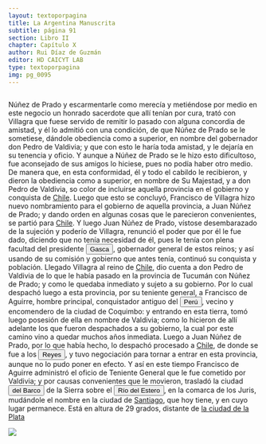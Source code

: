 ```yaml
---
layout: textoporpagina
title: La Argentina Manuscrita
subtitle: página 91
section: Libro II
chapter: Capítulo X
author: Rui Díaz de Guzmán
editor: HD CAICYT LAB
type: textoporpagina
img: pg_0095
---
```

<div class="row">
    <div class="column">
<p>Núñez de Prado y escarmentarle como merecía y metiéndose por medio en este negocio un honrado sacerdote que allí tenían por cura, trató con Villagra que fuese servido de remitir lo pasado con alguna concordia de amistad, y él lo admitió con una condición, de que Núñez de Prado se le sometiese, dándole obediencia como a superior, en nombre del gobernador don Pedro de Valdivia; y que con esto le haría toda amistad, y le dejaría en su tenencia y oficio. Y aunque a Núñez de Prado se le hizo esto dificultoso, fue aconsejado de sus amigos lo hiciese, pues no podía haber otro medio. De manera que, en esta conformidad, él y todo el cabildo le recibieron, y dieron la obediencia como a superior, en nombre de Su Majestad, y a don Pedro de Valdivia, so color de incluirse aquella provincia en el gobierno y conquista de <a href="https://recogito.pelagios.org/document/wzqxhk0h3vpikm/part/1/edit#b09ad77a-cddc-4455-95ea-1a79e2d1ecd0" target="_blank">Chile</a>. Luego que esto se concluyó, Francisco de Villagra hizo nuevo nombramiento para el gobierno de aquella provincia, a Juan Núñez de Prado; y dando orden en algunas cosas que le parecieron convenientes, se partió para <a href="https://recogito.pelagios.org/document/wzqxhk0h3vpikm/part/1/edit#d6d0470a-dc54-4db7-ac03-9e40fd63cc51" target="_blank">Chile</a>. Y luego Juan Núñez de Prado, vístose desembarazado de la sujeción y poderío de Villagra, renunció el poder que por él le fue dado, diciendo que no tenía necesidad de él, pues le tenía con plena facultad del presidente <button class="balloon" data-balloon-pos="up" data-balloon-length="large" data-balloon="Pedro de la Gasca o bien Pedro Lagasca (Navarregadilla de Ávila, Corona de Castilla, agosto de 1493 – Sigüenza de Guadalajara, Corona de España, 13 de noviembre de 1567) era un sacerdote, funcionario, diplomático y militar español del siglo XVI que fue nombrado caballero de la Orden de Santiago y consejero del Tribunal del Santo Oficio. Fue designado en 1546 como presidente de la Real Audiencia de Lima con la misión de acabar con la rebelión de Gonzalo Pizarro en el Virreinato del Perú, cumpliendo cabalmente su cometido, y ha pasado a la historia con el apelativo de Pacificador. Hizo luego un ordenamiento general del territorio y culminó su brillante carrera como obispo de Palencia desde 1550 y luego de Sigüenza desde 1561 hasta su fallecimiento.">Gasca</button>, gobernador general de estos reinos; y así usando de su comisión y gobierno que antes tenía, continuó su conquista y población. Llegado Villagra al reino de <a href="https://recogito.pelagios.org/document/wzqxhk0h3vpikm/part/1/edit#b3306a6b-751a-4f56-a4de-b1438b74fadf" target="_blank">Chile</a>, dio cuenta a don Pedro de Valdivia de lo que le había pasado en la provincia de Tucumán con Núñez de Prado; y como le quedaba inmediato y sujeto a su gobierno. Por lo cual despachó luego a esta provincia, por su teniente general, a Francisco de Aguirre, hombre principal, conquistador antiguo del <a href="https://recogito.pelagios.org/document/wzqxhk0h3vpikm/part/1/edit#3d27840d-8be9-4c6f-bf22-85a291f3a863" target="_blank"><button class="balloon" data-balloon-pos="up" data-balloon-length="large" data-balloon="Refiere al virreinato de Perú, creado en 1542, inicialmente incluía toda América del Sur bajo control español a excepción de las costas de lo que hoy es Venezuela. Más tarde perdió jurisdicción, con la creación del Virreinato de la Nueva Granada en 1739, sobre las áreas que actualmente constituyen Colombia, Ecuador, Panamá y Venezuela y, más tarde, con la creación del Virreinato del Río de la Plata en 1776, lo que hoy es Argentina, Uruguay, Paraguay y Bolivia.">Perú</button></a>, vecino y encomendero de la ciudad de Coquimbo: y entrando en esta tierra, tomó luego posesión de ella en nombre de Valdivia; como lo hicieron de allí adelante los que fueron despachados a su gobierno, la cual por este camino vino a quedar muchos años inmediata. Luego a Juan Núñez de Prado, por lo que había hecho, lo despachó procesado a <a href="https://recogito.pelagios.org/document/wzqxhk0h3vpikm/part/1/edit#db9b2639-9730-468b-a92c-20de659aba46" target="_blank">Chile</a>, de donde se fue a los <a href="https://recogito.pelagios.org/document/wzqxhk0h3vpikm/part/1/edit#7778a006-acde-41a1-badb-3723e5cf159e" target="_blank"><button class="balloon" data-balloon-pos="up" data-balloon-length="large" data-balloon="Este fue un puerto establecido Paraguay arriba en plena laguna de los Xarayes (Gran Pantanal) sobre la entrada del río Cuiabá.">Reyes</button></a>, y tuvo negociación para tornar a entrar en esta provincia, aunque no lo pudo poner en efecto. Y así en este tiempo Francisco de Aguirre administró el oficio de Teniente General que le fue cometido por Valdivia; y por causas convenientes que le movieron, trasladó la ciudad <a href="https://recogito.pelagios.org/document/wzqxhk0h3vpikm/part/1/edit#732dd8a0-ed21-4cc1-959f-6da7cdc4ee89" target="_blank"><button class="balloon" data-balloon-pos="up" data-balloon-length="large" data-balloon="La ciudad fue fundada en su emplazamiento actual en 1553, y desde ella salieron numerosos contingentes que ayudaron a fundar diversas ciudades en el actual territorio argentino, como  San Miguel de Tucumán, Córdoba, Salta, La Rioja, San Salvador de Jujuy y Catamarca.">del Barco</button></a> de la Sierra sobre el <button class="balloon" data-balloon-pos="up" data-balloon-length="large" data-balloon="Río del Estero. Sale de la Cordillera Nevada; corre por los llanos, y se sume en ellos, dejando pantanos, y lagunas. Es el mismo río que pasa cerca de la ciudad de Tucumán, y al que se da más comúnmente el nombre de Río Dulce. Baja de la cordillera de Aconquija, que divide la Jurisdicción de Tucumán de la de Salta. Las lagunas, de que habla el autor, son las de los Porongos, que cubren más de 16 leguas de superficie.Actualmente se denomina Río Dulcehttps://www.openstreetmap.org/?mlat=-28.791733&amp;mlon=-63.358869">Río del Estero</button>, en la comarca de los <persName xml:id="recogito-bc5f8e88-e23a-4107-82d4-66eee647d9e1" ana="tribe">Juris</persName>, mudándole el nombre en la ciudad de <a href="https://recogito.pelagios.org/document/wzqxhk0h3vpikm/part/1/edit#0383bbb9-f2ac-44ff-be49-b91977e099f4" target="_blank">Santiago</a>, que hoy tiene, y en cuyo lugar permanece. Está en altura de 29 grados, distante de <a href="https://recogito.pelagios.org/document/wzqxhk0h3vpikm/part/1/edit#40a8997d-76c1-4b19-8f5c-8c460d1ace74" target="_blank">la ciudad de la Plata</a></p></div>

<div class="column">
<a href="{{site.baseurl}}/assets/img/argentina_manuscrita/{{page.img}}.jpg"><img src="{{site.baseurl}}/assets/img/argentina_manuscrita/{{page.img}}.jpg"></a>
</div>
</div>